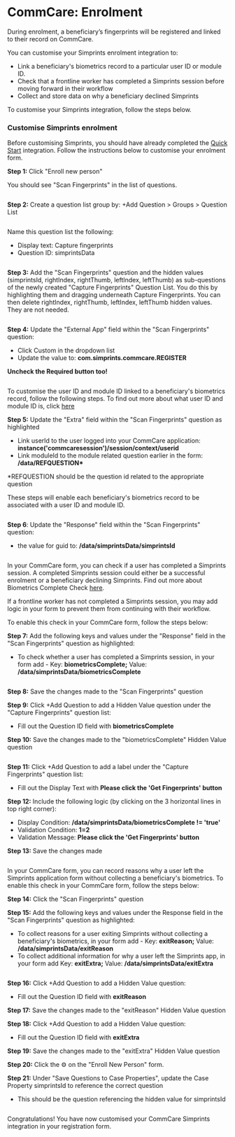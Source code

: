 # CommCare: Enrolment

During enrolment, a beneficiary’s fingerprints will be registered and linked to their record on CommCare.

You can customise your Simprints enrolment integration to:

* Link a beneficiary's biometrics record to a particular user ID or module ID.&#x20;
* Check that a frontline worker has completed a Simprints session before moving forward in their workflow
* Collect and store data on why a beneficiary declined Simprints

To customise your Simprints integration, follow the steps below.

### Customise Simprints enrolment <a href="#h.p_lnhnqdxy-1yq_l" id="h.p_lnhnqdxy-1yq_l"></a>

Before customising Simprints, you should have already completed the [Quick Start](./) integration. Follow the instructions below to customise your enrolment form.

**Step 1:** Click "Enroll new person"

You should see "Scan Fingerprints" in the list of questions.

<figure><img src="../../../../.gitbook/assets/Screen Shot 2021-01-14 at 6.09.32 PM.png" alt=""><figcaption></figcaption></figure>

**Step 2:** Create a question list group by: +Add Question > Groups > Question List



<figure><img src="../../../../.gitbook/assets/EmbeddedImage (4).png" alt=""><figcaption></figcaption></figure>

Name this question list the following:

* Display text: Capture fingerprints
* Question ID: simprintsData

<figure><img src="../../../../.gitbook/assets/Screen Shot 2021-01-14 at 6.07.13 PM.png" alt=""><figcaption></figcaption></figure>

**Step 3:** Add the "Scan Fingerprints" question and the hidden values (simprintsId, rightIndex, rightThumb, leftIndex, leftThumb) as sub-questions of the newly created "Capture Fingerprints" Question List. You do this by highlighting them and dragging underneath Capture Fingerprints. You can then delete rightIndex, rightThumb, leftIndex, leftThumb hidden values. They are not needed.

<figure><img src="../../../../.gitbook/assets/capture.png" alt=""><figcaption></figcaption></figure>

**Step 4:** Update the "External App" field within the "Scan Fingerprints" question:

* Click Custom in the dropdown list
* Update the value to: **com.simprints.commcare.REGISTER**

**Uncheck the Required button too!**

<figure><img src="../../../../.gitbook/assets/scan fingerprints.png" alt=""><figcaption></figcaption></figure>

To customise the user ID and module ID linked to a beneficiary's biometrics record, follow the following steps. To find out more about what user ID and module ID is, click [here](../../)

**Step 5:** Update the "Extra" field within the "Scan Fingerprints" question as highlighted

* Link userId to the user logged into your CommCare application: **instance('commcaresession')/session/context/userid**
* Link moduleId to the module related question earlier in the form: **/data/REFQUESTION\***

\*REFQUESTION should be the question id related to the appropriate question

These steps will enable each beneficiary's biometrics record to be associated with a user ID and module ID.

<figure><img src="../../../../.gitbook/assets/extra.png" alt=""><figcaption></figcaption></figure>

**Step 6**: Update the "Response" field within the "Scan Fingerprints" question:

* the value for guid to: **/data/simprintsData/simprintsId**

<figure><img src="../../../../.gitbook/assets/guid.png" alt=""><figcaption></figcaption></figure>

In your CommCare form, you can check if a user has completed a Simprints session. A completed Simprints session could either be a successful enrolment or a beneficiary declining Simprints. Find out more about Biometrics Complete Check [here](../../integrating-with-simprints/tiers-and-confidence-scores.md).

If a frontline worker has not completed a Simprints session, you may add logic in your form to prevent them from continuing with their workflow.

To enable this check in your CommCare form, follow the steps below:

**Step 7:** Add the following keys and values under the "Response" field in the "Scan Fingerprints" question as highlighted:

* To check whether a user has completed a Simprints session, in your form add - Key: **biometricsComplete;** Value: **/data/simprintsData/biometricsComplete**

<figure><img src="../../../../.gitbook/assets/biometrics.png" alt=""><figcaption></figcaption></figure>

**Step 8:** Save the changes made to the "Scan Fingerprints" question

**Step 9:** Click +Add Question to add a Hidden Value question under the "Capture Fingerprints" question list:

* Fill out the Question ID field with **biometricsComplete**

**Step 10:** Save the changes made to the "biometricsComplete" Hidden Value question

<figure><img src="../../../../.gitbook/assets/hidden value.png" alt=""><figcaption></figcaption></figure>

**Step 11:** Click +Add Question to add a label under the "Capture Fingerprints" question list:

* Fill out the Display Text with **Please click the 'Get Fingerprints' button**

**Step 12:** Include the following logic (by clicking on the 3 horizontal lines in top right corner):

* Display Condition: **/data/simprintsData/biometricsComplete != 'true'**
* Validation Condition: **1=2**
* Validation Message: **Please click the 'Get Fingerprints' button**

**Step 13:** Save the changes made

<figure><img src="../../../../.gitbook/assets/biometricscomplete.png" alt=""><figcaption></figcaption></figure>

In your CommCare form, you can record reasons why a user left the Simprints application form without collecting a beneficiary's biometrics. To enable this check in your CommCare form, follow the steps below:

**Step 14:** Click the "Scan Fingerprints" question

**Step 15:** Add the following keys and values under the Response field in the "Scan Fingerprints" question as highlighted:

* To collect reasons for a user exiting Simprints without collecting a beneficiary's biometrics, in your form add - Key: **exitReason;** Value: **/data/simprintsData/exitReason**
* To collect additional information for why a user left the Simprints app, in your form add Key: **exitExtra;** Value: **/data/simprintsData/exitExtra**

<figure><img src="../../../../.gitbook/assets/exit.png" alt=""><figcaption></figcaption></figure>

**Step 16:** Click +Add Question to add a Hidden Value question:

* Fill out the Question ID field with **exitReason**

**Step 17:** Save the changes made to the "exitReason" Hidden Value question

**Step 18:** Click +Add Question to add a Hidden Value question:

* Fill out the Question ID field with **exitExtra**

**Step 19:** Save the changes made to the "exitExtra" Hidden Value question

**Step 20:** Click the ⚙️ on the "Enroll New Person" form.

**Step 21:** Under "Save Questions to Case Properties", update the Case Property simprintsId to reference the correct question

* This should be the question referencing the hidden value for simprintsId

<figure><img src="../../../../.gitbook/assets/EmbeddedImage (5).png" alt=""><figcaption></figcaption></figure>

Congratulations! You have now customised your CommCare Simprints integration in your registration form.
